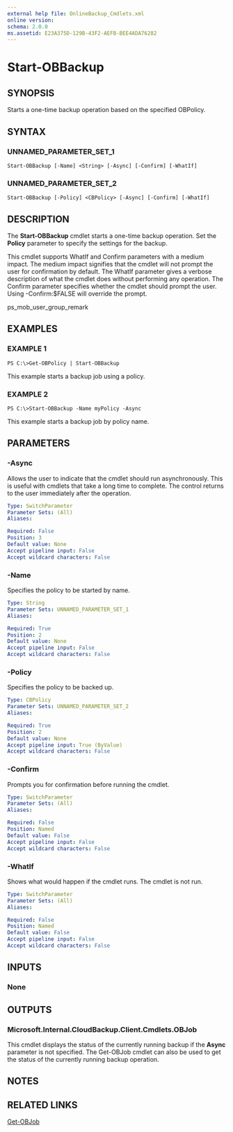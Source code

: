```yaml
---
external help file: OnlineBackup_Cmdlets.xml
online version: 
schema: 2.0.0
ms.assetid: E23A375D-129B-43F2-AEFB-BEE4ADA76282
---
```


# Start-OBBackup

## SYNOPSIS
Starts a one-time backup operation based on the specified OBPolicy.

## SYNTAX

### UNNAMED_PARAMETER_SET_1
```
Start-OBBackup [-Name] <String> [-Async] [-Confirm] [-WhatIf]
```

### UNNAMED_PARAMETER_SET_2
```
Start-OBBackup [-Policy] <CBPolicy> [-Async] [-Confirm] [-WhatIf]
```

## DESCRIPTION
The **Start-OBBackup** cmdlet starts a one-time backup operation.
Set the **Policy** parameter to specify the settings for the backup.

This cmdlet supports WhatIf and Confirm parameters with a medium impact.
The medium impact signifies that the cmdlet will not prompt the user for confirmation by default.
The WhatIf parameter gives a verbose description of what the cmdlet does without performing any operation.
The Confirm parameter specifies whether the cmdlet should prompt the user.
Using -Confirm:$FALSE will override the prompt.

ps_mob_user_group_remark

## EXAMPLES

### EXAMPLE 1
```
PS C:\>Get-OBPolicy | Start-OBBackup
```

This example starts a backup job using a policy.

### EXAMPLE 2
```
PS C:\>Start-OBBackup -Name myPolicy -Async
```

This example starts a backup job by policy name.

## PARAMETERS

### -Async
Allows the user to indicate that the cmdlet should run asynchronously.
This is useful with cmdlets that take a long time to complete.
The control returns to the user immediately after the operation.

```yaml
Type: SwitchParameter
Parameter Sets: (All)
Aliases: 

Required: False
Position: 3
Default value: None
Accept pipeline input: False
Accept wildcard characters: False
```

### -Name
Specifies the policy to be started by name.

```yaml
Type: String
Parameter Sets: UNNAMED_PARAMETER_SET_1
Aliases: 

Required: True
Position: 2
Default value: None
Accept pipeline input: False
Accept wildcard characters: False
```

### -Policy
Specifies the policy to be backed up.

```yaml
Type: CBPolicy
Parameter Sets: UNNAMED_PARAMETER_SET_2
Aliases: 

Required: True
Position: 2
Default value: None
Accept pipeline input: True (ByValue)
Accept wildcard characters: False
```

### -Confirm
Prompts you for confirmation before running the cmdlet.

```yaml
Type: SwitchParameter
Parameter Sets: (All)
Aliases: 

Required: False
Position: Named
Default value: False
Accept pipeline input: False
Accept wildcard characters: False
```

### -WhatIf
Shows what would happen if the cmdlet runs.
The cmdlet is not run.

```yaml
Type: SwitchParameter
Parameter Sets: (All)
Aliases: 

Required: False
Position: Named
Default value: False
Accept pipeline input: False
Accept wildcard characters: False
```

## INPUTS

### None

## OUTPUTS

### Microsoft.Internal.CloudBackup.Client.Cmdlets.OBJob
This cmdlet displays the status of the currently running backup if the **Async** parameter is not specified.
The Get-OBJob cmdlet can also be used to get the status of the currently running backup operation.

## NOTES

## RELATED LINKS

[Get-OBJob](./Get-OBJob.md)

